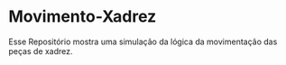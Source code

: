 # Movimento-Xadrez
 Esse Repositório mostra uma simulação da lógica da movimentação das peças de xadrez.
